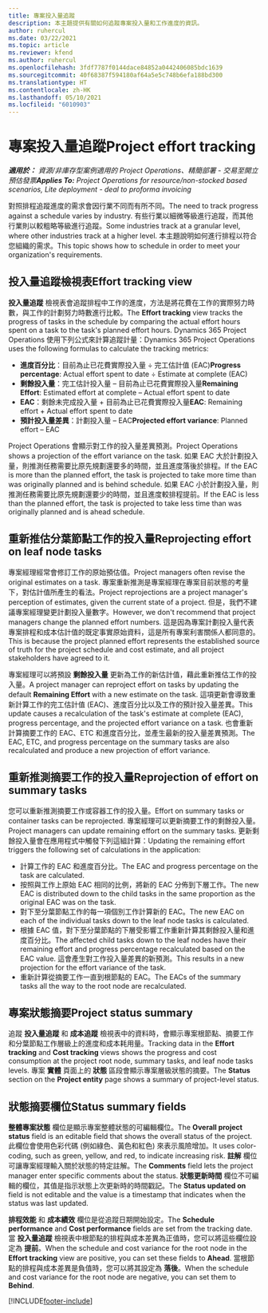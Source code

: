 ```yaml
---
title: 專案投入量追蹤
description: 本主題提供有關如何追蹤專案投入量和工作進度的資訊。
author: ruhercul
ms.date: 03/22/2021
ms.topic: article
ms.reviewer: kfend
ms.author: ruhercul
ms.openlocfilehash: 3fdf7787f0144dace84852a0442406085bdc1639
ms.sourcegitcommit: 40f68387f594180af64a5e5c748b6efa188bd300
ms.translationtype: HT
ms.contentlocale: zh-HK
ms.lasthandoff: 05/10/2021
ms.locfileid: "6010903"
---
```

# <a name="project-effort-tracking"></a><span data-ttu-id="0b525-103">專案投入量追蹤</span><span class="sxs-lookup"><span data-stu-id="0b525-103">Project effort tracking</span></span>

<span data-ttu-id="0b525-104">_**適用於：** 資源/非庫存型案例適用的 Project Operations、精簡部署 - 交易至開立預估發票_</span><span class="sxs-lookup"><span data-stu-id="0b525-104">_**Applies To:** Project Operations for resource/non-stocked based scenarios, Lite deployment - deal to proforma invoicing_</span></span>

<span data-ttu-id="0b525-105">對照排程追蹤進度的需求會因行業不同而有所不同。</span><span class="sxs-lookup"><span data-stu-id="0b525-105">The need to track progress against a schedule varies by industry.</span></span> <span data-ttu-id="0b525-106">有些行業以細微等級進行追蹤，而其他行業則以較粗略等級進行追蹤。</span><span class="sxs-lookup"><span data-stu-id="0b525-106">Some industries track at a granular level, where other industries track at a higher level.</span></span> <span data-ttu-id="0b525-107">本主題說明如何進行排程以符合您組織的需求。</span><span class="sxs-lookup"><span data-stu-id="0b525-107">This topic shows how to schedule in order to meet your organization's requirements.</span></span>

## <a name="effort-tracking-view"></a><span data-ttu-id="0b525-108">投入量追蹤檢視表</span><span class="sxs-lookup"><span data-stu-id="0b525-108">Effort tracking view</span></span>

<span data-ttu-id="0b525-109">**投入量追蹤** 檢視表會追蹤排程中工作的進度，方法是將花費在工作的實際努力時數，與工作的計劃努力時數進行比較。</span><span class="sxs-lookup"><span data-stu-id="0b525-109">The **Effort tracking** view tracks the progress of tasks in the schedule by comparing the actual effort hours spent on a task to the task's planned effort hours.</span></span> <span data-ttu-id="0b525-110">Dynamics 365 Project Operations 使用下列公式來計算追蹤計量：</span><span class="sxs-lookup"><span data-stu-id="0b525-110">Dynamics 365 Project Operations uses the following formulas to calculate the tracking metrics:</span></span>

- <span data-ttu-id="0b525-111">**進度百分比**：目前為止已花費實際投入量 ÷ 完工估計值 (EAC)</span><span class="sxs-lookup"><span data-stu-id="0b525-111">**Progress percentage**: Actual effort spent to date ÷ Estimate at complete (EAC)</span></span> 
- <span data-ttu-id="0b525-112">**剩餘投入量**：完工估計投入量 – 目前為止已花費實際投入量</span><span class="sxs-lookup"><span data-stu-id="0b525-112">**Remaining Effort**: Estimated effort at complete – Actual effort spent to date</span></span> 
- <span data-ttu-id="0b525-113">**EAC**：剩餘未完成投入量 + 目前為止已花費實際投入量</span><span class="sxs-lookup"><span data-stu-id="0b525-113">**EAC**: Remaining effort + Actual effort spent to date</span></span> 
- <span data-ttu-id="0b525-114">**預計投入量差異**：計劃投入量 – EAC</span><span class="sxs-lookup"><span data-stu-id="0b525-114">**Projected effort variance**: Planned effort – EAC</span></span>

<span data-ttu-id="0b525-115">Project Operations 會顯示對工作的投入量差異預測。</span><span class="sxs-lookup"><span data-stu-id="0b525-115">Project Operations shows a projection of the effort variance on the task.</span></span> <span data-ttu-id="0b525-116">如果 EAC 大於計劃投入量，則推測任務需要比原先規劃還要多的時間，並且進度落後於排程。</span><span class="sxs-lookup"><span data-stu-id="0b525-116">If the EAC is more than the planned effort, the task is projected to take more time than was originally planned and is behind schedule.</span></span> <span data-ttu-id="0b525-117">如果 EAC 小於計劃投入量，則推測任務需要比原先規劃還要少的時間，並且進度較排程提前。</span><span class="sxs-lookup"><span data-stu-id="0b525-117">If the EAC is less than the planned effort, the task is projected to take less time than was originally planned and is ahead schedule.</span></span>

## <a name="reprojecting-effort-on-leaf-node-tasks"></a><span data-ttu-id="0b525-118">重新推估分葉節點工作的投入量</span><span class="sxs-lookup"><span data-stu-id="0b525-118">Reprojecting effort on leaf node tasks</span></span>

<span data-ttu-id="0b525-119">專案經理經常會修訂工作的原始預估值。</span><span class="sxs-lookup"><span data-stu-id="0b525-119">Project managers often revise the original estimates on a task.</span></span> <span data-ttu-id="0b525-120">專案重新推測是專案經理在專案目前狀態的考量下，對估計值所產生的看法。</span><span class="sxs-lookup"><span data-stu-id="0b525-120">Project reprojections are a project manager's perception of estimates, given the current state of a project.</span></span> <span data-ttu-id="0b525-121">但是，我們不建議專案經理變更計劃投入量數字。</span><span class="sxs-lookup"><span data-stu-id="0b525-121">However, we don't recommend that project managers change the planned effort numbers.</span></span> <span data-ttu-id="0b525-122">這是因為專案計劃投入量代表專案排程和成本估計值的既定事實原始資料，這是所有專案利害關係人都同意的。</span><span class="sxs-lookup"><span data-stu-id="0b525-122">This is because the project planned effort represents the established source of truth for the project schedule and cost estimate, and all project stakeholders have agreed to it.</span></span>

<span data-ttu-id="0b525-123">專案經理可以將預設 **剩餘投入量** 更新為工作的新估計值，藉此重新推估工作的投入量。</span><span class="sxs-lookup"><span data-stu-id="0b525-123">A project manager can reproject effort on tasks by updating the default **Remaining Effort** with a new estimate on the task.</span></span> <span data-ttu-id="0b525-124">這項更新會導致重新計算工作的完工估計值 (EAC)、進度百分比以及工作的預計投入量差異。</span><span class="sxs-lookup"><span data-stu-id="0b525-124">This update causes a recalculation of the task's estimate at complete (EAC), progress percentage, and the projected effort variance on a task.</span></span> <span data-ttu-id="0b525-125">也會重新計算摘要工作的 EAC、ETC 和進度百分比，並產生最新的投入量差異預測。</span><span class="sxs-lookup"><span data-stu-id="0b525-125">The EAC, ETC, and progress percentage on the summary tasks are also recalculated and produce a new projection of effort variance.</span></span>

## <a name="reprojection-of-effort-on-summary-tasks"></a><span data-ttu-id="0b525-126">重新推測摘要工作的投入量</span><span class="sxs-lookup"><span data-stu-id="0b525-126">Reprojection of effort on summary tasks</span></span>

<span data-ttu-id="0b525-127">您可以重新推測摘要工作或容器工作的投入量。</span><span class="sxs-lookup"><span data-stu-id="0b525-127">Effort on summary tasks or container tasks can be reprojected.</span></span> <span data-ttu-id="0b525-128">專案經理可以更新摘要工作的剩餘投入量。</span><span class="sxs-lookup"><span data-stu-id="0b525-128">Project managers can update remaining effort on the summary tasks.</span></span> <span data-ttu-id="0b525-129">更新剩餘投入量會在應用程式中觸發下列這組計算：</span><span class="sxs-lookup"><span data-stu-id="0b525-129">Updating the remaining effort triggers the following set of calculations in the application:</span></span>

- <span data-ttu-id="0b525-130">計算工作的 EAC 和進度百分比。</span><span class="sxs-lookup"><span data-stu-id="0b525-130">The EAC and progress percentage on the task are calculated.</span></span>
- <span data-ttu-id="0b525-131">按照與工作上原始 EAC 相同的比例，將新的 EAC 分佈到下層工作。</span><span class="sxs-lookup"><span data-stu-id="0b525-131">The new EAC is distributed down to the child tasks in the same proportion as the original EAC was on the task.</span></span>
- <span data-ttu-id="0b525-132">對下至分葉節點工作的每一項個別工作計算新的 EAC。</span><span class="sxs-lookup"><span data-stu-id="0b525-132">The new EAC on each of the individual tasks down to the leaf node tasks is calculated.</span></span> 
- <span data-ttu-id="0b525-133">根據 EAC 值，對下至分葉節點的下層受影響工作重新計算其剩餘投入量和進度百分比。</span><span class="sxs-lookup"><span data-stu-id="0b525-133">The affected child tasks down to the leaf nodes have their remaining effort and progress percentage recalculated based on the EAC value.</span></span> <span data-ttu-id="0b525-134">這會產生對工作投入量差異的新預測。</span><span class="sxs-lookup"><span data-stu-id="0b525-134">This results in a new projection for the effort variance of the task.</span></span> 
- <span data-ttu-id="0b525-135">重新計算從摘要工作一直到根節點的 EAC。</span><span class="sxs-lookup"><span data-stu-id="0b525-135">The EACs of the summary tasks all the way to the root node are recalculated.</span></span>


## <a name="project-status-summary"></a><span data-ttu-id="0b525-136">專案狀態摘要</span><span class="sxs-lookup"><span data-stu-id="0b525-136">Project status summary</span></span>

<span data-ttu-id="0b525-137">追蹤 **投入量追蹤** 和 **成本追蹤** 檢視表中的資料時，會顯示專案根節點、摘要工作和分葉節點工作層級上的進度和成本耗用量。</span><span class="sxs-lookup"><span data-stu-id="0b525-137">Tracking data in the **Effort tracking** and **Cost tracking** views shows the progress and cost consumption at the project root node, summary tasks, and leaf node tasks levels.</span></span> <span data-ttu-id="0b525-138">專案 **實體** 頁面上的 **狀態** 區段會顯示專案層級狀態的摘要。</span><span class="sxs-lookup"><span data-stu-id="0b525-138">The **Status** section on the **Project entity** page shows a summary of project-level status.</span></span>

## <a name="status-summary-fields"></a><span data-ttu-id="0b525-139">狀態摘要欄位</span><span class="sxs-lookup"><span data-stu-id="0b525-139">Status summary fields</span></span>

<span data-ttu-id="0b525-140">**整體專案狀態** 欄位是顯示專案整體狀態的可編輯欄位。</span><span class="sxs-lookup"><span data-stu-id="0b525-140">The **Overall project status** field is an editable field that shows the overall status of the project.</span></span> <span data-ttu-id="0b525-141">此欄位會使用色彩代碼 (例如綠色、黃色和紅色) 來表示風險增加。</span><span class="sxs-lookup"><span data-stu-id="0b525-141">It uses color-coding, such as green, yellow, and red, to indicate increasing risk.</span></span> <span data-ttu-id="0b525-142">**註解** 欄位可讓專案經理輸入關於狀態的特定註解。</span><span class="sxs-lookup"><span data-stu-id="0b525-142">The **Comments** field lets the project manager enter specific comments about the status.</span></span> <span data-ttu-id="0b525-143">**狀態更新時間** 欄位不可編輯的欄位，其值是指示狀態上次更新時的時間戳記。</span><span class="sxs-lookup"><span data-stu-id="0b525-143">The **Status updated on** field is not editable and the value is a timestamp that indicates when the status was last updated.</span></span>

<span data-ttu-id="0b525-144">**排程效能** 和 **成本績效** 欄位是從追蹤日期開始設定。</span><span class="sxs-lookup"><span data-stu-id="0b525-144">The **Schedule performance** and **Cost performance** fields are set from the tracking date.</span></span> <span data-ttu-id="0b525-145">當 **投入量追蹤** 檢視表中根節點的排程與成本差異為正值時，您可以將這些欄位設定為 **提前**。</span><span class="sxs-lookup"><span data-stu-id="0b525-145">When the schedule and cost variance for the root node in the **Effort tracking** view are positive, you can set these fields to **Ahead**.</span></span> <span data-ttu-id="0b525-146">當根節點的排程與成本差異是負值時，您可以將其設定為 **落後**。</span><span class="sxs-lookup"><span data-stu-id="0b525-146">When the schedule and cost variance for the root node are negative, you can set them to **Behind**.</span></span>


[!INCLUDE[footer-include](../includes/footer-banner.md)]
